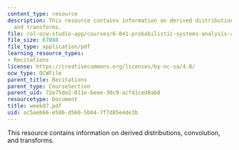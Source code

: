 ```yaml
---
content_type: resource
description: This resource contains information on derived distributions, convolution,
  and transforms.
file: /ol-ocw-studio-app/courses/6-041-probabilistic-systems-analysis-and-applied-probability-spring-2006/ac5aeb66e586d5605b647f7d85e4de3b_week07.pdf
file_size: 67088
file_type: application/pdf
learning_resource_types:
- Recitations
license: https://creativecommons.org/licenses/by-nc-sa/4.0/
ocw_type: OCWFile
parent_title: Recitations
parent_type: CourseSection
parent_uid: 72e75de2-011e-beee-30c9-acf41ced8ab8
resourcetype: Document
title: week07.pdf
uid: ac5aeb66-e586-d560-5b64-7f7d85e4de3b
---
```

This resource contains information on derived distributions, convolution, and transforms.